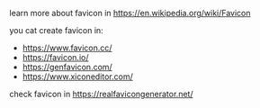 learn more about favicon in https://en.wikipedia.org/wiki/Favicon

you cat create favicon in:
- https://www.favicon.cc/
- https://favicon.io/
- https://genfavicon.com/
- https://www.xiconeditor.com/

check favicon in https://realfavicongenerator.net/
